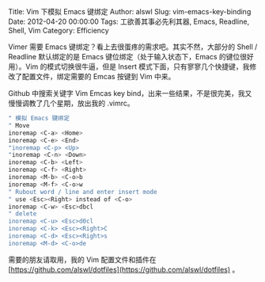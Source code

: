Title: Vim 下模拟 Emacs 键绑定
Author: alswl
Slug: vim-emacs-key-binding
Date: 2012-04-20 00:00:00
Tags: 工欲善其事必先利其器, Emacs, Readline, Shell, Vim
Category: Efficiency


Vimer 需要 Emacs 键绑定？看上去很蛋疼的需求吧。其实不然，大部分的 Shell / Readline 默认绑定的是 Emacs 键位绑定（处于输入状态下，Emacs 的键位很好用）。Vim 的模式切换很牛逼，但是 Insert 模式下面，只有寥寥几个快捷键，我修改了配置文件，绑定需要的 Emcas 按键到 Vim 中来。

Github 中搜索关键字 Vim Emcas key bind，出来一些结果，不是很完美，我又慢慢调教了几个星期，放出我的 .vimrc。

``` bash
" 模拟 Emacs 键绑定
" Move
inoremap <C-a> <Home>
inoremap <C-e> <End>
"inoremap <C-p> <Up>
"inoremap <C-n> <Down>
inoremap <C-b> <Left>
inoremap <C-f> <Right>
inoremap <M-b> <C-o>b
inoremap <M-f> <C-o>w
" Rubout word / line and enter insert mode
" use <Esc><Right> instead of <C-o>
inoremap <C-w> <Esc>dbcl
" delete
inoremap <C-u> <Esc>d0cl
inoremap <C-k> <Esc><Right>C
inoremap <C-d> <Esc><Right>s
inoremap <M-d> <C-o>de
```

需要的朋友请取用，我的 Vim 配置文件和插件在 [https://github.com/alswl/dotfiles](https://github.com/alswl/dotfiles) 。

